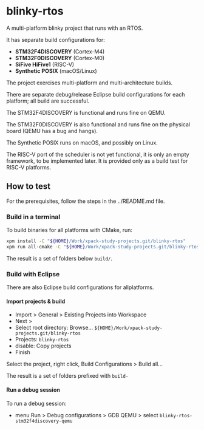 # blinky-rtos

A multi-platform blinky project that runs with an RTOS.

It has separate build configurations for:

- **STM32F4DISCOVERY** (Cortex-M4)
- **STM32F0DISCOVERY** (Cortex-M0)
- **SiFive HiFive1** (RISC-V)
- **Synthetic POSIX** (macOS/Linux)

The project exercises multi-platform and multi-architecture builds.

There are separate debug/release Eclipse build configurations for each
platform; all build are successful.

The STM32F4DISCOVERY is functional and runs fine on QEMU.

The STM32F0DISCOVERY is also functional and runs fine on the physical board
(QEMU has a bug and hangs).

The Synthetic POSIX runs on macOS, and possibly on Linux.

The RISC-V port of the scheduler is not yet functional, it is only an
empty framework, to be implemented later. It is provided only as a build
test for RISC-V platforms.

## How to test

For the prerequisites, follow the steps in the ../README.md file.

### Build in a terminal

To build binaries for all platforms with CMake, run:

```sh
xpm install -C "${HOME}/Work/xpack-study-projects.git/blinky-rtos"
xpm run all-cmake -C "${HOME}/Work/xpack-study-projects.git/blinky-rtos"
```

The result is a set of folders below `build/`.

### Build with Eclipse

There are also Eclipse build configurations for allplatforms.

#### Import projects & build

- Import > General > Existing Projects into Workspace
- Next >
- Select root directory: Browse... `${HOME}/Work/xpack-study-projects.git/blinky-rtos`
- Projects: `blinky-rtos`
- disable: Copy projects
- Finish

Select the project, right click, Build Configurations > Build all...

The result is a set of folders prefixed with `build-`

#### Run a debug session

To run a debug session:

- menu Run > Debug configurations > GDB QEMU > select `blinky-rtos-stm32f4discovery-qemu`
